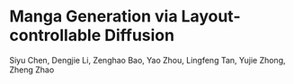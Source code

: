 # Manga Generation via Layout-controllable Diffusion
Siyu Chen, Dengjie Li, Zenghao Bao, Yao Zhou, Lingfeng Tan, Yujie Zhong, Zheng Zhao

